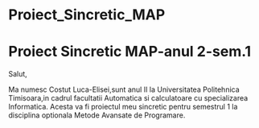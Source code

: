 # Proiect_Sincretic_MAP
#  Proiect Sincretic MAP-anul 2-sem.1


Salut,

Ma numesc Costut Luca-Elisei,sunt anul II la Universitatea Politehnica Timisoara,in cadrul facultatii Automatica si calculatoare cu specializarea
Informatica.
Acesta va fi proiectul meu sincretic pentru semestrul 1 la disciplina optionala Metode Avansate de Programare.

